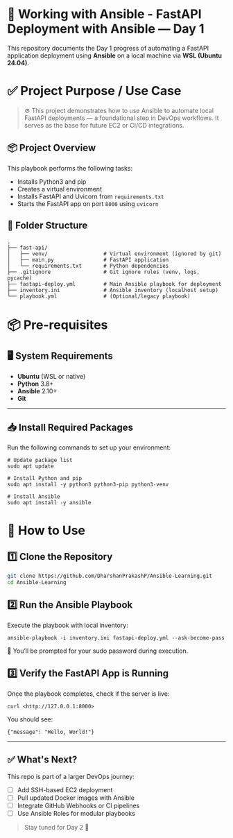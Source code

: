# 🚀 Working with Ansible - FastAPI Deployment with Ansible — Day 1



This repository documents the Day 1 progress of automating a FastAPI application deployment using **Ansible** on a local machine via **WSL (Ubuntu 24.04)**.

# ✅ Project Purpose / Use Case
> ⚙️ This project demonstrates how to use Ansible to automate local FastAPI deployments — a foundational step in DevOps workflows. It serves as the base for future EC2 or CI/CD integrations.

## 📦 Project Overview

This playbook performs the following tasks:

- Installs Python3 and pip
- Creates a virtual environment
- Installs FastAPI and Uvicorn from `requirements.txt`
- Starts the FastAPI app on port `8000` using `uvicorn`

## 📁 Folder Structure
    .
    ├── fast-api/
    │   ├── venv/                  # Virtual environment (ignored by git)
    │   ├── main.py                # FastAPI application
    │   └── requirements.txt       # Python dependencies
    ├── .gitignore                 # Git ignore rules (venv, logs, pycache)
    ├── fastapi-deploy.yml         # Main Ansible playbook for deployment
    ├── inventory.ini              # Ansible inventory (localhost setup)
    └── playbook.yml               # (Optional/legacy playbook)
    

# 📦 Pre-requisites
## 🖥️ System Requirements

- **Ubuntu** (WSL or native)
- **Python** 3.8+
- **Ansible** 2.10+
- **Git**
---

## 📥 Install Required Packages

Run the following commands to set up your environment:

``` 
# Update package list
sudo apt update

# Install Python and pip
sudo apt install -y python3 python3-pip python3-venv

# Install Ansible
sudo apt install -y ansible
```

# 🚀 How to Use


## 1️⃣ Clone the Repository

```bash
git clone https://github.com/DharshanPrakashP/Ansible-Learning.git
cd Ansible-Learning

```

## 2️⃣ Run the Ansible Playbook

Execute the playbook with local inventory:
```
ansible-playbook -i inventory.ini fastapi-deploy.yml --ask-become-pass
```
🔐 You’ll be prompted for your sudo password during execution.

## 3️⃣ Verify the FastAPI App is Running

Once the playbook completes, check if the server is live:
```
curl <http://127.0.0.1:8000>
```

You should see:
```
{"message": "Hello, World!"}
```

---

## ✅ What's Next?

This repo is part of a larger DevOps journey:

- [ ] Add SSH-based EC2 deployment
- [ ] Pull updated Docker images with Ansible
- [ ] Integrate GitHub Webhooks or CI pipelines
- [ ] Use Ansible Roles for modular playbooks

> Stay tuned for Day 2 🚀
